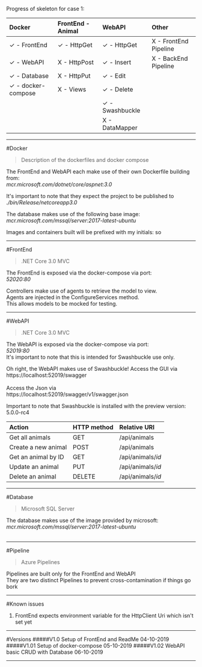 Progress of skeleton for case 1:


| Docker            | FrontEnd - Animal | WebAPI        | Other |
|:-------------------|:-----------------|:--------------|:--------------|
| ✓ - FrontEnd        | ✓ - HttpGet     | ✓ - HttpGet  |  X - FrontEnd Pipeline |
| ✓ - WebAPI          | X - HttpPost    | ✓ - Insert    |  X - BackEnd Pipeline |
| ✓ - Database        | X - HttpPut     | ✓ - Edit      | 
| ✓ - docker-compose  | X - Views       | ✓ - Delete    |
|                     |                 | ✓ - Swashbuckle |
|                     |                 | X - DataMapper 

___
#Docker
>Description of the dockerfiles and docker compose                                           


The FrontEnd and WebAPI each make use of their own Dockerfile building from:   <br>
*mcr.microsoft.com/dotnet/core/aspnet:3.0 <br>*

It's important to note that they expect the project to be published to <br>
*./bin/Release/netcoreapp3.0  <br>*

The database makes use of the following base image: <br>
*mcr.microsoft.com/mssql/server:2017-latest-ubuntu* <br>

Images and containers built will be prefixed with my initials: so

___
#FrontEnd
>.NET Core 3.0 MVC   


The FrontEnd is exposed via the docker-compose via port: <br>
*52020:80*

Controllers make use of agents to retrieve the model to view. <br> 
Agents are injected in the ConfigureServices method.<br>
This allows models to be mocked for testing.
___
#WebAPI
>.NET Core 3.0 MVC   


The WebAPI is exposed via the docker-compose via port: <br>
*52019:80* <br> 
It's important to note that this is intended for Swashbuckle use only. <br> 

Oh right, the WebAPI makes use of Swashbuckle!
Access the GUI via <br>
https://localhost:52019/swagger  
<br> 
Access the Json via  <br>
https://localhost:52019/swagger/v1/swagger.json

Important to note that Swashbuckle is installed with the preview version: <br>
 5.0.0-rc4

 | Action             | HTTP method     | Relative URI       |
|:--------------------|:----------------|:-------------------|
| Get all animals     | GET             | /api/animals       |  
| Create a new animal | POST            | /api/animals       | 
| Get an animal by ID | GET             | /api/animals/*id*  |  
| Update an animal    | PUT             | /api/animals/*id*  | 
| Delete an animal    | DELETE          | /api/animals/*id*  |

___
#Database
>Microsoft SQL Server   


The database makes use of the image provided by microsoft: <br>
*mcr.microsoft.com/mssql/server:2017-latest-ubuntu*  
<br>
___
#Pipeline
>Azure Pipelines


Pipelines are built only for the FrontEnd and WebAPI <br>
They are two distinct Pipelines to prevent cross-contamination if things go bork
&nbsp;
___
#Known issues
1. FrontEnd expects environment variable for the HttpClient Uri which isn't set yet
&nbsp;
___
#Versions
#####V1.0 Setup of FrontEnd and ReadMe 04-10-2019
#####V1.01 Setup of docker-compose 05-10-2019
#####V1.02 WebAPI basic CRUD with Database 06-10-2019
___
